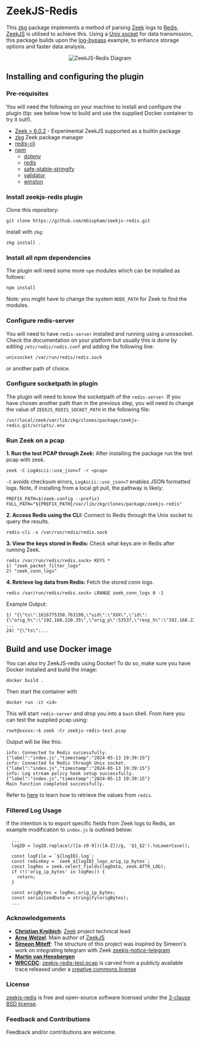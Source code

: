 ZeekJS-Redis
=================================

This [zkg](https://docs.zeek.org/projects/package-manager/en/stable/zkg.html) package implements a method of parsing [Zeek](https://zeek.org/) logs to [Redis](https://redis.io/). [ZeekJS](https://zeekjs.readthedocs.io) is utilised to achieve this. Using a [Unix socket](https://en.wikipedia.org/wiki/Unix_domain_socket) for data transmission, this package builds upon the [log-bypass](https://github.com/corelight/zeekjs/blob/main/doc/examples/log-bypass.js) example, to enhance storage options and faster data analysis.

<p align="center">
  <img src="img/zeek-socket-redis.png" alt="ZeekJS-Redis Diagram">
</p>

## Installing and configuring the plugin

### Pre-requisites

You will need the following on your machine to install and configure the plugin (tip: see below how to build and use the supplied Docker container to try it out!).

- [Zeek > 6.0.2](https://github.com/zeek/zeek/blob/master/NEWS#L647) - Experimental ZeekJS supported as a builtin package
- [zkg](https://docs.zeek.org/projects/package-manager/en/stable/index.html) Zeek package manager
- [redis-cli](https://redis.io/docs/latest/develop/connect/cli/)
- [npm](https://docs.npmjs.com/downloading-and-installing-node-js-and-npm)
  - [dotenv](https://www.npmjs.com/package/dotenv)
  - [redis](https://www.npmjs.com/package/redis)
  - [safe-stable-stringify](https://www.npmjs.com/package/safe-stable-stringify)
  - [validator](https://www.npmjs.com/package/validator)
  - [winston](https://www.npmjs.com/package/winston)


### Install zeekjs-redis plugin

Clone this repository:

```
git clone https://github.com/mbispham/zeekjs-redis.git
```

Install with `zkg`:
```
zkg install .
```

### Install all npm dependencies

The plugin will need some more `npm` modules which can be installed as follows:

```
npm install
```

Note: you might have to change the system `NODE_PATH` for Zeek to find the modules.

### Configure redis-server

You will need to have `redis-server` installed and running using a unixsocket. Check the documentation on your platform but usually this is done by editing `/etc/redis/redis.conf` and adding the following line:

```
unixsocket /var/run/redis/redis.sock
```

or another path of choice.

### Configure socketpath in plugin

The plugin will need to know the socketpath of the `redis-server`. If you have chosen another path than in the previous step, you will need to change the value of `ZEEKJS_REDIS_SOCKET_PATH` in the following file:

```
/usr/local/zeek/var/lib/zkg/clones/package/zeekjs-redis.git/scripts/.env
```

### Run Zeek on a pcap

**1. Run the test PCAP through Zeek:**
After installing the package run the test pcap with zeek.
```shell
zeek -C LogAscii::use_json=T -r <pcap>
```
`-C` avoids checksum errors, `LogAscii::use_json=T` enables JSON formatted logs. Note, if installing from a local git pull, the pathway is likely:

```
PREFIX_PATH=$(zeek-config --prefix)
FULL_PATH="${PREFIX_PATH}/var/lib/zkg/clones/package/zeekjs-redis"
```

**2. Access Redis using the CLI:**
Connect to Redis through the Unix socket to query the results.
```shell
redis-cli -s /var/run/redis/redis.sock
```

**3. View the keys stored in Redis:**
Check what keys are in Redis after running Zeek.
```
redis /var/run/redis/redis.sock> KEYS *
1) "zeek_packet_filter_logs"
2) "zeek_conn_logs"
```

**4. Retrieve log data from Redis:**
Fetch the stored conn logs.
```
redis /var/run/redis/redis.sock> LRANGE zeek_conn_logs 0 -1
```

Example Output:
```
1) "{\"ts\":1616775350.763199,\"uid\":\"XXX\",\"id\":{\"orig_h\":\"192.168.220.35\",\"orig_p\":53537,\"resp_h\":\"192.168.220.1\",\"resp_p\":31981},\"proto\":\"tcp\",\"conn_state\":\"S0\",\"local_orig\":true,\"local_resp\":true,\"missed_bytes\":0,\"history\":\"S\",\"orig_pkts\":1,\"orig_ip_bytes\":44,\"resp_pkts\":0,\"resp_ip_bytes\":0}"
...
24) "{\"ts\":...
```

## Build and use Docker image

You can also try ZeekJS-redis using Docker! To do so, make sure you have Docker installed and build the image:

```shell
docker build .
```

Then start the container with

```shell
docker run -it <id>
```

This will start `redis-server` and drop you into a `bash` shell. From here you can test the supplied pcap using:

```shell
root@xxxxx:~$ zeek -Cr zeekjs-redis-test.pcap
```

Output will be like this:
```
info: Connected to Redis successfully. {"label":"index.js","timestamp":"2024-05-13 19:39:15"}
info: Connected to Redis through Unix socket. {"label":"index.js","timestamp":"2024-05-13 19:39:15"}
info: Log stream policy hook setup successfully. {"label":"index.js","timestamp":"2024-05-13 19:39:15"}
Main function completed successfully.
```

Refer to [here](##Run-Zeek-on-a-pcap) to learn how to retrieve the values from `redis`.


### Filtered Log Usage

If the intention is to export specific fields from Zeek logs to Redis, an example modification to `index.js` is outlined below:

```
  ...
  logID = logID.replace(/([a-z0-9])([A-Z])/g, '$1_$2').toLowerCase();

  const logFile = `${logID}.log`;
  const redisKey = `zeek_${logID}_logs_orig_ip_bytes`;
  const logRec = zeek.select_fields(logData, zeek.ATTR_LOG);
  if (!('orig_ip_bytes' in logRec)) {
    return;
  }

  const origBytes = logRec.orig_ip_bytes;
  const serializedData = stringify(origBytes);
  ...
```

### Acknowledgements

- [**Christian Kreibich**](https://github.com/ckreibich): [Zeek](https://zeek.org/) project technical lead
- [**Arne Welzel**](https://github.com/awelzel): Main author of [ZeekJS](https://zeekjs.readthedocs.io)
- [**Simeon Miteff**](https://github.com/simeonmiteff): The structure of this project was inspired by Simeon's work on integrating telegram with Zeek [zeekjs-notice-telegram](https://github.com/corelight/zeekjs-notice-telegram)
- [**Martin van Hensbergen**](https://github.com/mvhensbergen)
- [**WRCCDC**](https://wrccdc.org): [zeekjs-redis-test.pcap](https://github.com/mbispham/zeekjs-redis/blob/main/testing/Traces/zeekjs-redis-test.pcap) is carved from a publicly available trace released under a [creative commons license](https://creativecommons.org/licenses/by-sa/4.0/)

### License
[zeekjs-redis](https://github.com/mbispham/zeekjs-redis) is free and open-source software licensed under the [3-clause BSD license](LICENSE).

### Feedback and Contributions
Feedback and/or contributions are welcome.
